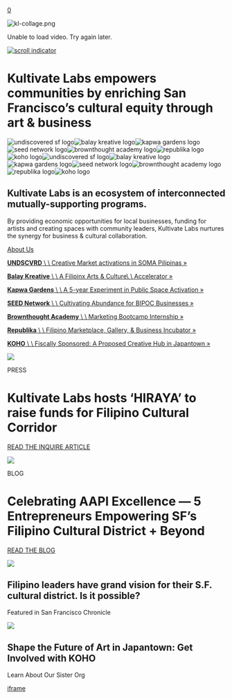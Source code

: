 [0](https://www.kultivatelabs.org/cart)

![kl-collage.png](https://images.squarespace-cdn.com/content/v1/62a678bf197e050cb9472853/7a02ee37-1503-43c3-8edf-5d890c7a10f2/kl-collage.png?format=2500w)

Unable to load video. Try again later.

[![scroll indicator](https://static1.squarespace.com/static/62a678bf197e050cb9472853/t/62cc6de6c0eb27686f994d37/1657564646514/scroll-indicator.png)](https://www.kultivatelabs.org/#programs-ecosystem)

# Kultivate Labs empowers communities by enriching San Francisco’s cultural equity through art & business

![undiscovered sf logo](https://static1.squarespace.com/static/62a678bf197e050cb9472853/t/62e71647f1e8ac596381f145/1659311687663/ph-undscvrd.png)![balay kreative logo](https://static1.squarespace.com/static/62a678bf197e050cb9472853/t/62e715ce550409740100971a/1659311566145/ph-balay-kreative.png)![kapwa gardens logo](https://static1.squarespace.com/static/62a678bf197e050cb9472853/t/62e716a4bfbf1a4dd7e8e3b0/1659311780842/ph-kapwa-gardens.png)![seed network logo](https://static1.squarespace.com/static/62a678bf197e050cb9472853/t/62e716daea710169097d3b7c/1659311834349/ph-seed-network.png)![brownthought academy logo](https://static1.squarespace.com/static/62a678bf197e050cb9472853/t/62e715ff255d0a3351a7edd4/1659311615683/ph-brownthought-academy.png)![republika logo](https://static1.squarespace.com/static/62a678bf197e050cb9472853/t/62e71701bec37772608cd673/1659311873024/ph-republika.png)![koho logo](https://static1.squarespace.com/static/62a678bf197e050cb9472853/t/6466a1c60e4bc411f6319a90/1684447686148/ph-koho.png)![undiscovered sf logo](https://static1.squarespace.com/static/62a678bf197e050cb9472853/t/62d39fea71917366f34ed927/1658036202615/ph-undscvrd.png)![balay kreative logo](https://static1.squarespace.com/static/62a678bf197e050cb9472853/t/62d39c5a35b4b06b60454a9b/1658035291312/ph-balay-kreative.png)![kapwa gardens logo](https://static1.squarespace.com/static/62a678bf197e050cb9472853/t/62d39f5f0cc792614c0d7d36/1658036063914/ph-kapwa-gardens.png)![seed network logo](https://static1.squarespace.com/static/62a678bf197e050cb9472853/t/62d39fc60438871b45159f4e/1658036167068/ph-seed-network.png)![brownthought academy logo](https://static1.squarespace.com/static/62a678bf197e050cb9472853/t/62de05a436e1271250aa6afe/1658717604674/ph-brownthought-academy.png)![republika logo](https://static1.squarespace.com/static/62a678bf197e050cb9472853/t/62e71588255d0a3351a7e631/1659311497197/ph-republika.png)![koho logo](https://static1.squarespace.com/static/62a678bf197e050cb9472853/t/6466a205014c145676eae3d9/1684447749865/ph-koho.png)

## Kultivate Labs is an ecosystem of interconnected mutually-supporting programs.

By providing economic opportunities for local businesses, funding for artists and
creating spaces with community leaders, Kultivate Labs nurtures the synergy for business & cultural
collaboration.


[About Us](https://www.kultivatelabs.org/about)

[**UNDSCVRD** \\
\\
Creative Market activations in SOMA Pilipinas »](https://www.kultivatelabs.org/programs/undiscovered-sf)

[**Balay Kreative** \\
\\
A Filipinx Arts & Culture\\
\\
Accelerator »](https://www.kultivatelabs.org/programs/balay-kreative)

[**Kapwa Gardens** \\
\\
A 5-year Experiment in Public Space Activation »](https://www.kultivatelabs.org/programs/kapwa-gardens)

[**SEED Network** \\
\\
Cultivating Abundance for BIPOC Businesses »](https://www.kultivatelabs.org/programs/seed-network)

[**Brownthought Academy** \\
\\
Marketing Bootcamp Internship »](https://www.kultivatelabs.org/programs/brownthought-academy)

[**Republika** \\
\\
Filipino Marketplace, Gallery, & Business Incubator »](https://www.kultivatelabs.org/programs/republika)

[**KOHO** \\
\\
Fiscally Sponsored: A Proposed Creative Hub in Japantown »](https://kohosf.org/)

![](https://images.squarespace-cdn.com/content/v1/62a678bf197e050cb9472853/1726160775387-GQU3F24DI341C6S69UE0/1+%282%29.jpg?format=2500w)

PRESS

# Kultivate Labs hosts ‘HIRAYA’ to raise funds for Filipino Cultural Corridor

[READ THE INQUIRE ARTICLE](https://usa.inquirer.net/155639/kultivate-labs-hosts-hiraya-to-raise-funds-for-a-filipino-cultural-corridor)

![](https://images.squarespace-cdn.com/content/v1/62a678bf197e050cb9472853/ff8fda83-d734-4710-a917-34881e3953fa/Kultivate+The+Future+WEB+EMAIL+Background-BW-16x9.jpg?format=2500w)

BLOG

# Celebrating AAPI Excellence — 5 Entrepreneurs Empowering SF’s Filipino Cultural District + Beyond

[READ THE BLOG](https://www.kultivatelabs.org/blog/5-aapi-entrepreneurs-empowering-soma-pilipinas)

[![](https://images.squarespace-cdn.com/content/v1/62a678bf197e050cb9472853/f43451ee-9a76-472c-8e80-9f491ea965ad/ratio3x2_2400.jpg?format=2500w)](https://www.sfchronicle.com/sf/article/soma-pilipinas-18171118.php#photo-24037076)

## Filipino leaders have grand vision for their S.F. cultural district. Is it possible?

Featured in San Francisco Chronicle

[![](https://images.squarespace-cdn.com/content/v1/62a678bf197e050cb9472853/1fb2eff9-a03e-4abc-a3cc-e13bc66df2fb/290504423_159211673294510_2499170706549552565_n.jpg?format=2500w)](https://www.kultivatelabs.org/blog/shape-the-future-of-art-in-japantown)

## Shape the Future of Art in Japantown: Get Involved with KOHO

Learn About Our Sister Org

[iframe](https://www.google.com/recaptcha/enterprise/anchor?ar=1&k=6LdDFQwjAAAAAPigEvvPgEVbb7QBm-TkVJdDTlAv&co=aHR0cHM6Ly93d3cua3VsdGl2YXRlbGFicy5vcmc6NDQz&hl=en&v=Hi8UmRMnhdOBM3IuViTkapUP&size=invisible&cb=ayh6okoekkuv)